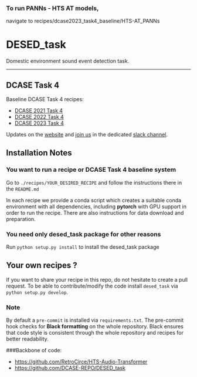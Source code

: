 ### To run PANNs - HTS AT models, 
navigate to recipes/dcase2023_task4_baseline/HTS-AT_PANNs

# DESED_task
Domestic environment sound event detection task.

---

## DCASE Task 4
Baseline DCASE Task 4 recipes: 
- [DCASE 2021 Task 4](./recipes/dcase2021_task4_baseline)
- [DCASE 2022 Task 4](./recipes/dcase2022_task4_baseline)
- [DCASE 2023 Task 4](./recipes/dcase2023_task4_baseline)

Updates on the [website][dcase_website] and [join us][invite_dcase_slack] in the dedicated
[slack channel][slack_channel].


[dcase_website]: https://dcase.community
[desed]: https://github.com/turpaultn/DESED
[fuss_git]: https://github.com/google-research/sound-separation/tree/master/datasets/fuss
[fsd50k]: https://zenodo.org/record/4060432
[invite_dcase_slack]: https://join.slack.com/t/dcase/shared_invite/zt-mzxct5n9-ZltMPjtAxQTSt3a6LFIVPA
[slack_channel]: https://dcase.slack.com/archives/C01NR59KAS3

## Installation Notes

### You want to run a recipe or DCASE Task 4 baseline system

Go to `./recipes/YOUR_DESIRED_RECIPE` and follow the instructions there in the `README.md`

In each recipe we provide a conda script which creates a suitable conda environment with all dependencies, including 
**pytorch** with GPU support in order to run the recipe. There are also instructions for data download and preparation. 


### You need only desed_task package for other reasons
Run `python setup.py install` to install the desed_task package 


## Your own recipes ?
If you want to share your recipe in this repo, do not hesitate to create a pull request.
To be able to contribute/modify the code install `desed_task` via `python setup.py develop`.


### Note

By default a `pre-commit` is installed via `requirements.txt`. 
The pre-commit hook checks for **Black formatting** on the whole repository. 
Black ensures that code style is consistent through the whole repository and recipes for better readability. 

###Backbone of code:
* https://github.com/RetroCirce/HTS-Audio-Transformer
* https://github.com/DCASE-REPO/DESED_task

